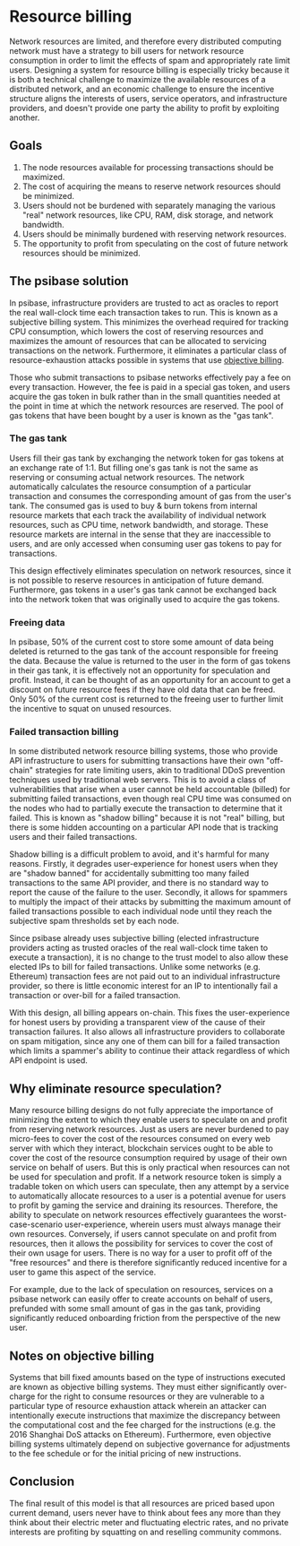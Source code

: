# Resource billing

Network resources are limited, and therefore every distributed computing network must have a strategy to bill users for network resource consumption in order to limit the effects of spam and appropriately rate limit users. Designing a system for resource billing is especially tricky because it is both a technical challenge to maximize the available resources of a distributed network, and an economic challenge to ensure the incentive structure aligns the interests of users, service operators, and infrastructure providers, and doesn't provide one party the ability to profit by exploiting another.

## Goals

1. The node resources available for processing transactions should be maximized.
2. The cost of acquiring the means to reserve network resources should be minimized.
3. Users should not be burdened with separately managing the various "real" network resources, like CPU, RAM, disk storage, and network bandwidth.
4. Users should be minimally burdened with reserving network resources. 
5. The opportunity to profit from speculating on the cost of future network resources should be minimized.

## The psibase solution

In psibase, infrastructure providers are trusted to act as oracles to report the real wall-clock time each transaction takes to run. This is known as a subjective billing system. This minimizes the overhead required for tracking CPU consumption, which lowers the cost of reserving resources and maximizes the amount of resources that can be allocated to servicing transactions on the network. Furthermore, it eliminates a particular class of resource-exhaustion attacks possible in systems that use [objective billing](#notes-on-objective-billing).

Those who submit transactions to psibase networks effectively pay a fee on every transaction. However, the fee is paid in a special gas token, and users acquire the gas token in bulk rather than in the small quantities needed at the point in time at which the network resources are reserved. The pool of gas tokens that have been bought by a user is known as the "gas tank". 

### The gas tank

Users fill their gas tank by exchanging the network token for gas tokens at an exchange rate of 1:1. But filling one's gas tank is not the same as reserving or consuming actual network resources. The network automatically calculates the resource consumption of a particular transaction and consumes the corresponding amount of gas from the user's tank. The consumed gas is used to buy & burn tokens from internal resource markets that each track the availability of individual network resources, such as CPU time, network bandwidth, and storage. These resource markets are internal in the sense that they are inaccessible to users, and are only accessed when consuming user gas tokens to pay for transactions. 

This design effectively eliminates speculation on network resources, since it is not possible to reserve resources in anticipation of future demand. Furthermore, gas tokens in a user's gas tank cannot be exchanged back into the network token that was originally used to acquire the gas tokens.

### Freeing data

In psibase, 50% of the current cost to store some amount of data being deleted is returned to the gas tank of the account responsible for freeing the data. Because the value is returned to the user in the form of gas tokens in their gas tank, it is effectively not an opportunity for speculation and profit. Instead, it can be thought of as an opportunity for an account to get a discount on future resource fees if they have old data that can be freed. Only 50% of the current cost is returned to the freeing user to further limit the incentive to squat on unused resources.

### Failed transaction billing

In some distributed network resource billing systems, those who provide API infrastructure to users for submitting transactions have their own "off-chain" strategies for rate limiting users, akin to traditional DDoS prevention techniques used by traditional web servers. This is to avoid a class of vulnerabilities that arise when a user cannot be held accountable (billed) for submitting failed transactions, even though real CPU time was consumed on the nodes who had to partially execute the transaction to determine that it failed. This is known as "shadow billing" because it is not "real" billing, but there is some hidden accounting on a particular API node that is tracking users and their failed transactions. 

Shadow billing is a difficult problem to avoid, and it's harmful for many reasons. Firstly, it degrades user-experience for honest users when they are "shadow banned" for accidentally submitting too many failed transactions to the same API provider, and there is no standard way to report the cause of the failure to the user. Secondly, it allows for spammers to multiply the impact of their attacks by submitting the maximum amount of failed transactions possible to each individual node until they reach the subjective spam thresholds set by each node.

Since psibase already uses subjective billing (elected infrastructure providers acting as trusted oracles of the real wall-clock time taken to execute a transaction), it is no change to the trust model to also allow these elected IPs to bill for failed transactions. Unlike some networks (e.g. Ethereum) transaction fees are not paid out to an individual infrastructure provider, so there is little economic interest for an IP to intentionally fail a transaction or over-bill for a failed transaction.

With this design, all billing appears on-chain. This fixes the user-experience for honest users by providing a transparent view of the cause of their transaction failures. It also allows all infrastructure providers to collaborate on spam mitigation, since any one of them can bill for a failed transaction which limits a spammer's ability to continue their attack regardless of which API endpoint is used.

## Why eliminate resource speculation?

Many resource billing designs do not fully appreciate the importance of minimizing the extent to which they enable users to speculate on and profit from reserving network resources. Just as users are never burdened to pay micro-fees to cover the cost of the resources consumed on every web server with which they interact, blockchain services ought to be able to cover the cost of the resource consumption required by usage of their own service on behalf of users. But this is only practical when resources can not be used for speculation and profit. If a network resource token is simply a tradable token on which users can speculate, then any attempt by a service to automatically allocate resources to a user is a potential avenue for users to profit by gaming the service and draining its resources. Therefore, the ability to speculate on network resources effectively guarantees the worst-case-scenario user-experience, wherein users must always manage their own resources. Conversely, if users cannot speculate on and profit from resources, then it allows the possibility for services to cover the cost of their own usage for users. There is no way for a user to profit off of the "free resources" and there is therefore significantly reduced incentive for a user to game this aspect of the service.

For example, due to the lack of speculation on resources, services on a psibase network can easily offer to create accounts on behalf of users, prefunded with some small amount of gas in the gas tank, providing significantly reduced onboarding friction from the perspective of the new user. 

## Notes on objective billing

Systems that bill fixed amounts based on the type of instructions executed are known as objective billing systems. They must either significantly over-charge for the right to consume resources or they are vulnerable to a particular type of resource exhaustion attack wherein an attacker can intentionally execute instructions that maximize the discrepancy between the computational cost and the fee charged for the instructions (e.g. the 2016 Shanghai DoS attacks on Ethereum). Furthermore, even objective billing systems ultimately depend on subjective governance for adjustments to the fee schedule or for the initial pricing of new instructions.

## Conclusion

The final result of this model is that all resources are priced based upon current demand, users never have to think about fees any more than they think about their electric meter and fluctuating electric rates, and no private interests are profiting by squatting on and reselling community commons.

